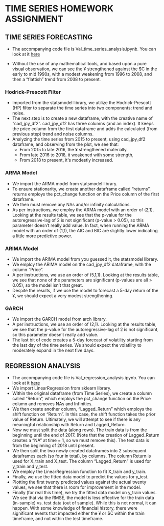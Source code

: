 # TIME SERIES HOMEWORK ASSIGNMENT

## TIME SERIES FORECASTING

* The accompanying code file is Val_time_series_analysis.ipynb.   You can look at it [here](Val_time_series_analysis.ipynb)

- Without the use of any mathematical tools, and based upon a pure visual observation, we can see the ¥ strengthened against the $C in the early to mid 1990s, with a modest weakening from 1996 to 2008, and then a “flattish” trend from 2008 to present.

### Hodrick-Prescott Filter
- Imported from the statsmodel library, we utilize the Hodrick-Prescott (HP) filter to separate the time series into two components:  trend and noise.   
- The next step is to create a new dataframe, with the creative name of “cad_jpy_df2”.   cad_jpy_df2 has three columns (and an index).   It keeps the price column from the first dataframe and adds the calculated (from previous step) trend and noise columns.
- Analyzing the time series from 2015 to present, using cad_jpy_df2 dataframe, and observing from the plot, we see that:
  - From 2015 to late 2016, the ¥ strengthened materially.  
  - From late 2016 to 2018, it weakened with some strength,  
  - From 2018 to present, it's modestly increased.

### ARMA Model
- We import the ARMA model from statsmodel library.
- To ensure stationarity, we create another dataframe called “returns”.   returns employs the pct_change function on the Price column of the first dataframe.  
- We then must remove any NAs and/or infinity calculations.
- As per instructions, we employ the ARMA model with an order of (2,1).   Looking at the results table, we see that the p-value for the autoregressive-lag of 2 is not significant (p-value > 0.05), so this parameter doesn’t really add value.  In fact, when running the ARMA model with an order of (1,1), the AIC and BIC are slightly lower indicating a little more predictive power. 

### ARIMA Model
- We import the ARIMA model from you guessed it, the statsmodel library.
- We employ the ARIMA model on the cad_jpy_df2 dataframe, with the column “Price”.
- A per instructions, we use an order of (5,1,1).   Looking at the results table, we see that none of the parameters are significant (p-values are all > 0.05), so the model isn’t that great.  
- Despite the results, if we use the model to forecast a 5-day return of the ¥, we should expect a very modest strengthening.


### GARCH
- We import the GARCH model from arch library.
- A per instructions, we use an order of (2,1).   Looking at the results table, we see that the p-value for the autoregressive-lag of 2 is not significant, so this parameter doesn’t really add value.  
- The last bit of code creates a 5-day forecast of volatility starting from the last day of the time series.   We should expect the volatility to moderately expand in the next five days.



## REGRESSION ANALYSIS

- The accompanying code file is Val_regression_analysis.ipynb. You can look at it [here](Val_regression_analysis.ipynb)
- We import LinearRegression from sklearn library.
- Within the original dataframe (from Time Series), we create a column called “Return”, which employs the pct_change function on the Price column and removes NAs and Infinities.    
- We then create another column, “Lagged_Return” which employs the shift function on “Return”.   In this case, the shift function takes the prior value of Return.  Ultimately, we will attempt to see if there is any meaningful relationship with Return and Lagged_Return.
- Now we must split the data (along rows).   The train data is from the beginning until the end of 2017.  (Note that the creation of Lagged_Return creates a “NA” at time = 1, so we must remove this).  The test data is from the beginning of 2018 until present.  
- We then split the two newly created dataframes into 2 subsequent dataframes each (so four in total), by columns.  The column Return is used for X_train and X_test.   The column “Lagged_Return” is used for y_train and y_test.  
- We employ the LinearRegression function to fit X_train and y_train.   
- Finally, we use the fitted data model to predict the values for y_test.  
- Plotting the first twenty predicted values against the actual twenty values, we see that there is room for improvement in the model.
- Finally (for real this time), we try the fitted data model on y_train values.   We see that via the RMSE, the model is less effective for the train data (in-sample) vs. test data (out of sample).   While this is not normal, it can happen.  With some knowledge of financial history, there were significant events that impacted either the ¥ or $C within the train timeframe, and not within the test timeframe.
